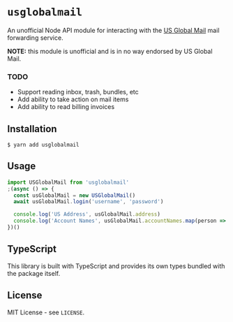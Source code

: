 # `usglobalmail`

An unofficial Node API module for interacting with the [US Global Mail](https://www.usglobalmail.com/) mail forwarding service.

**NOTE:** this module is unofficial and is in no way endorsed by US Global Mail.

### TODO

- Support reading inbox, trash, bundles, etc
- Add ability to take action on mail items
- Add ability to read billing invoices

## Installation

```
$ yarn add usglobalmail
```

## Usage

```typescript
import USGlobalMail from 'usglobalmail'
;(async () => {
  const usGlobalMail = new USGlobalMail()
  await usGlobalMail.login('username', 'password')

  console.log('US Address', usGlobalMail.address)
  console.log('Account Names', usGlobalMail.accountNames.map(person => person.name))
})()
```

## TypeScript

This library is built with TypeScript and provides its own types bundled with the package itself.

## License

MIT License - see `LICENSE`.
